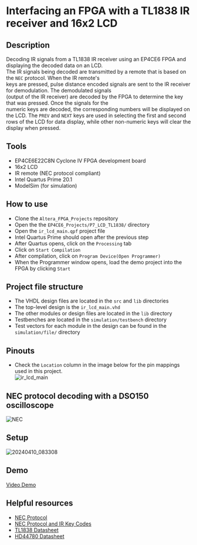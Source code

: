 # Interfacing an FPGA with a TL1838 IR receiver and 16x2 LCD    
## Description  
Decoding IR signals from a TL1838 IR receiver using an EP4CE6 FPGA and displaying the decoded data on an LCD.  
The IR signals being decoded are transmitted by a remote that is based on the ``NEC`` protocol. When the IR remote's  
keys are pressed, pulse distance encoded signals are sent to the IR receiver for demodulation. The demodulated signals   
(output of the IR receiver) are decoded by the FPGA to determine the key that was pressed. Once the signals for the  
numeric keys are decoded, the corresponding numbers will be displayed on the LCD. The ``PREV`` and ``NEXT`` keys are 
used in selecting the first and second rows of the LCD for data display, while other non-numeric keys will clear the  
display when pressed.     

## Tools  
- EP4CE6E22C8N Cyclone IV FPGA development board
- 16x2 LCD
- IR remote (NEC protocol compliant)  
- Intel Quartus Prime 20.1
- ModelSim (for simulation)  

## How to use  
- Clone the ``Altera_FPGA_Projects`` repository   
- Open the the ``EP4CE6_Projects/P7_LCD_TL1838/`` directory  
- Open the ``ir_lcd_main.qpf`` project file   
- Intel Quartus Prime should open after the previous step   
- After Quartus opens, click on the ``Processing`` tab  
- Click on ``Start Compilation``  
- After compilation, click on ``Program Device(Open Programmer)``  
- When the Programmer window opens, load the demo project into the FPGA by clicking ``Start``

## Project file structure  
- The VHDL design files are located in the ``src`` and ``lib`` directories  
- The top-level design is the ``ir_lcd_main.vhd``  
- The other modules or design files are located in the ``lib`` directory
- Testbenches are located in the ``simulation/testbench`` directory
- Test vectors for each module in the design can be found in the ``simulation/file/`` directory

## Pinouts  
- Check the ``Location`` column in the image below for the pin mappings used in this project.   
![ir_lcd_main](https://github.com/MUDAL/FPGA_TL1838/assets/46250887/a908aa00-8382-4084-9603-6c17a01d2513)

## NEC protocol decoding with a DSO150 oscilloscope   
![NEC](https://github.com/MUDAL/FPGA_TL1838/assets/46250887/5df4e43c-4808-4f70-9709-6e8c11824f47)   

## Setup   
![20240410_083308](https://github.com/MUDAL/FPGA_TL1838/assets/46250887/a429ddeb-845c-4126-b02c-ebc059c2e42b)  

## Demo  
[Video Demo](https://drive.google.com/file/d/16wB_Ut3Pbu6KI1LPfc0oO00kMDnGC6wa/view?usp=sharing)    

## Helpful resources  
- [NEC Protocol](https://techdocs.altium.com/display/FPGA/NEC%2bInfrared%2bTransmission%2bProtocol)
- [NEC Protocol and IR Key Codes](https://exploreembedded.com/wiki/NEC_IR_Remote_Control_Interface_with_8051)
- [TL1838 Datasheet](https://drive.google.com/file/d/1RJ-HkZsTznqVyAxnRvhQzwTLbh1ikSYC/view?usp=sharing)
- [HD44780 Datasheet](https://drive.google.com/file/d/1kYVwqbIjYVIVPkjs03y40AUIAiwOctcV/view?usp=drive_link)   
